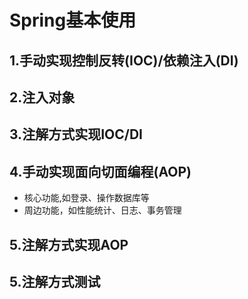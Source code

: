 # Spring基本使用

## 1.手动实现控制反转(IOC)/依赖注入(DI)
## 2.注入对象
## 3.注解方式实现IOC/DI
## 4.手动实现面向切面编程(AOP)
- 核心功能,如登录、操作数据库等
- 周边功能，如性能统计、日志、事务管理
## 5.注解方式实现AOP
## 5.注解方式测试

